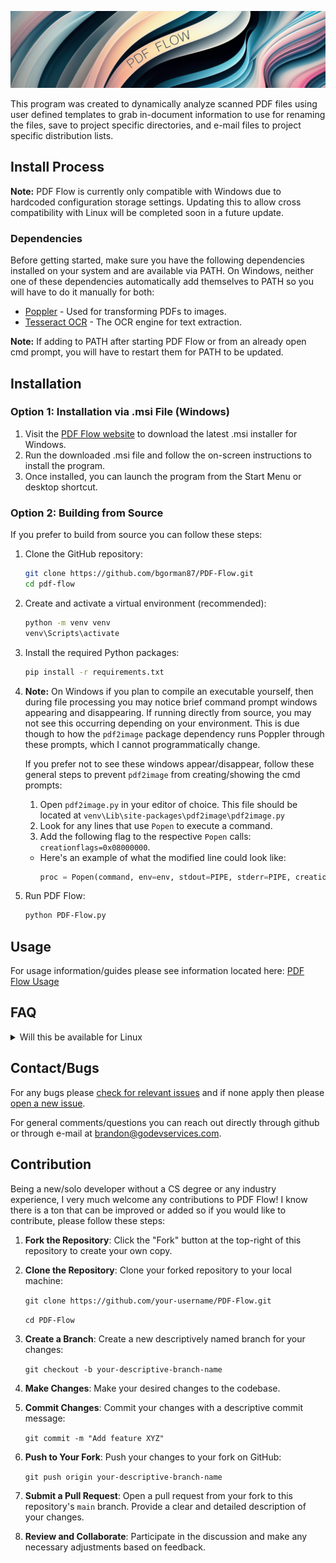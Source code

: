 ![PDF Flow Banner](assets/icons/repo%20banner.png)

This program was created to dynamically analyze scanned PDF files using user defined templates to grab in-document information to use for renaming the files, save to project specific directories, and e-mail files to project specific distribution lists.

## Install Process

**Note:** PDF Flow is currently only compatible with Windows due to hardcoded configuration storage settings. Updating this to allow cross compatibility with Linux will be completed soon in a future update.

### Dependencies

Before getting started, make sure you have the following dependencies installed on your system and are available via PATH. On Windows, neither one of these dependencies automatically add themselves to PATH so you will have to do it manually for both:

- [Poppler](https://pdf2image.readthedocs.io/en/latest/installation.html#installing-poppler) - Used for transforming PDFs to images.
- [Tesseract OCR](https://tesseract-ocr.github.io/tessdoc/Installation.html) - The OCR engine for text extraction.

**Note:** If adding to PATH after starting PDF Flow or from an already open cmd prompt, you will have to restart them for PATH to be updated.
## Installation

### Option 1: Installation via .msi File (Windows)

1. Visit the [PDF Flow website](https://pdfflow.godevservices.com) to download the latest .msi installer for Windows.
2. Run the downloaded .msi file and follow the on-screen instructions to install the program.
3. Once installed, you can launch the program from the Start Menu or desktop shortcut.

### Option 2: Building from Source

If you prefer to build from source you can follow these steps:

1. Clone the GitHub repository:

    ```bash
    git clone https://github.com/bgorman87/PDF-Flow.git
    cd pdf-flow
    ```

2. Create and activate a virtual environment (recommended):

    ```bash
    python -m venv venv
    venv\Scripts\activate
    ```

3. Install the required Python packages:

    ```bash
    pip install -r requirements.txt
    ```

4. **Note:** On Windows if you plan to compile an executable yourself, then during file processing you may notice brief command prompt windows appearing and disappearing. If running directly from source, you may not see this occurring depending on your environment. This is due though to how the `pdf2image` package dependency runs Poppler through these prompts, which I cannot programmatically change.

   If you prefer not to see these windows appear/disappear, follow these general steps to prevent `pdf2image` from creating/showing the cmd prompts:

   1. Open `pdf2image.py` in your editor of choice. This file should be located at `venv\Lib\site-packages\pdf2image\pdf2image.py`
   2. Look for any lines that use `Popen` to execute a command.
   3. Add the following flag to the respective `Popen` calls: `creationflags=0x08000000`.

   * Here's an example of what the modified line could look like:
     ```python
     proc = Popen(command, env=env, stdout=PIPE, stderr=PIPE, creationflags=0x08000000)
     ```


5. Run PDF Flow:

    ```bash
    python PDF-Flow.py
    ```

## Usage

For usage information/guides please see information located here: [PDF Flow Usage](https://pdfflow.godevservices.com/usage)

## FAQ

<details>
  <summary>Will this be available for Linux</summary>
      A: Currently have updating for cross compatibility on my list of things to do. Majority of this was created in Linux so not much to change. Should be available soon. 
</details>

## Contact/Bugs

For any bugs please [check for relevant issues](https://github.com/bgorman87/PDF-Flow/issues) and if none apply then please [open a new issue](https://github.com/bgorman87/PDF-Flow/issues/new).

For general comments/questions you can reach out directly through github or through e-mail at [brandon@godevservices.com](mailto:brandon@godevservices.com).

## Contribution

Being a new/solo developer without a CS degree or any industry experience, I very much welcome any contributions to PDF Flow! I know there is a ton that can be improved or added so if you would like to contribute, please follow these steps:

1. **Fork the Repository**: Click the "Fork" button at the top-right of this repository to create your own copy.

2. **Clone the Repository**: Clone your forked repository to your local machine:

    `git clone https://github.com/your-username/PDF-Flow.git`

    `cd PDF-Flow`

3. **Create a Branch**: Create a new descriptively named branch for your changes:

    `git checkout -b your-descriptive-branch-name`

4. **Make Changes**: Make your desired changes to the codebase.

5. **Commit Changes**: Commit your changes with a descriptive commit message:

    `git commit -m "Add feature XYZ"`

6. **Push to Your Fork**: Push your changes to your fork on GitHub:

    `git push origin your-descriptive-branch-name`

7. **Submit a Pull Request**: Open a pull request from your fork to this repository's `main` branch. Provide a clear and detailed description of your changes.

8. **Review and Collaborate**: Participate in the discussion and make any necessary adjustments based on feedback.

